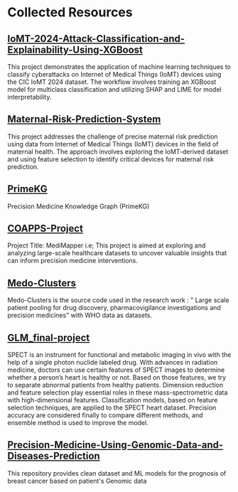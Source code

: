 # Collected Resources

## [IoMT-2024-Attack-Classification-and-Explainability-Using-XGBoost](https://github.com/yashprakashh/IoMT-2024-Attack-Classification-and-Explainability-Using-XGBoost)
This project demonstrates the application of machine learning techniques to classify cyberattacks on Internet of Medical Things (IoMT) devices using the CIC IoMT 2024 dataset. The workflow involves training an XGBoost model for multiclass classification and utilizing SHAP and LIME for model interpretability.

## [Maternal-Risk-Prediction-System](https://github.com/Kundana-Y/Maternal-Risk-Prediction-System)
This project addresses the challenge of precise maternal risk prediction using data from Internet of Medical Things (IoMT) devices in the field of maternal health. The approach involves exploring the IoMT-derived dataset and using feature selection to identify critical devices for maternal risk prediction. 

## [PrimeKG](https://github.com/mims-harvard/PrimeKG)
Precision Medicine Knowledge Graph (PrimeKG)

## [COAPPS-Project](https://github.com/VVikyathi/COAPPS-Project)
Project Title: MediMapper i.e; This project is aimed at exploring and analyzing large-scale healthcare datasets to uncover valuable insights that can inform precision medicine interventions.

## [Medo-Clusters](https://github.com/14nishk/Medo-Clusters)
Medo-Clusters is the source code used in the research work : " Large scale patient pooling for drug discovery, pharmacovigilance investigations and precision medicines" with WHO data as datasets.

## [GLM_final-project](https://github.com/WEIMY666/GLM_final-project)
SPECT is an instrument for functional and metabolic imaging in vivo with the help of a single photon nuclide labeled drug. With advances in radiation medicine, doctors can use certain features of SPECT images to determine whether a person’s heart is healthy or not. Based on those features, we try to separate abnormal patients from healthy patients. Dimension reduction and feature selection play essential roles in these mass-spectrometric data with high-dimensional features. Classification models, based on feature selection techniques, are applied to the SPECT heart dataset. Precision accuracy are considered finally to compare different methods, and ensemble method is used to improve the model.

## [Precision-Medicine-Using-Genomic-Data-and-Diseases-Prediction](https://github.com/saurabhsharma2401/Precision-Medicine-Using-Genomic-Data-and-Diseases-Prediction)
This repository provides clean dataset and ML models for the prognosis of breast cancer based on patient's Genomic data